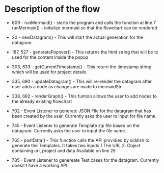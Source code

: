 # Description of the flow

- 809 - runMermaid() - starts the program and calls the function at line 7
runMermaid() - initialize mermaid so that the flowchart can be rendered

- 20 - newDatagram() - This will start the actual generation for the datagram

- 187, 527 - generatePopover() - This returns the html string that will be to used for the content inside the popup

- 303, 633 - getCurrentTimestamp() - This return the timestamp string which will be used for project details

- 335, 690 - updateDatagram() - This will re-render the datagram after user adds a node as changes are made to mermaidStr

- 338, 692 - renderGraph() - This funtion allows the user to add nodes to the already existing flowchart

- 702 - Event Listener to generate JSON File for the datagram that has been created by the user. Currently asks the user to input for file name.

- 745 - Event Listener to generate Template zip file based on the datagram. Currently asks the user to input the file name.

- 765 - postData() - This function calls the API providied by siddish to generate the Templates.
It takes two inputs 1.The URL 2. Object containing url, project and data
Available on line 25

- 785 - Event Listener to genereate Test cases for the datagram. Currently doesn't have a working API.
